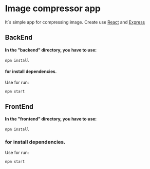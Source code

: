# Image compressor app

It`s simple app for compressing image.
Create use <a href="https://github.com/facebook/react/">React</a> and <a href="https://github.com/expressjs/express">
Express</a>

## BackEnd

#### In the "backend" directory, you have to use:

```bash
npm install
```

#### for install dependencies.

Use for run:

```bash
npm start
```

## FrontEnd

#### In the "frontend" directory, you have to use:

```bash
npm install
```

### for install dependencies.

Use for run:

```bash
npm start
```